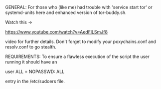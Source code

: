 GENERAL:
For those who (like me) had trouble with 'service start tor'
or systemd-units here and enhanced version of tor-buddy.sh.

Watch this ->

https://www.youtube.com/watch?v=AedFlLSmJf8

video for further details.
Don't forget to modify your poxychains.conf and resolv.conf to go stealth.


REQUIREMENTS:
To ensure a flawless execution of the script the user running it should have an

user ALL = NOPASSWD: ALL

entry in the /etc/sudoers file.
